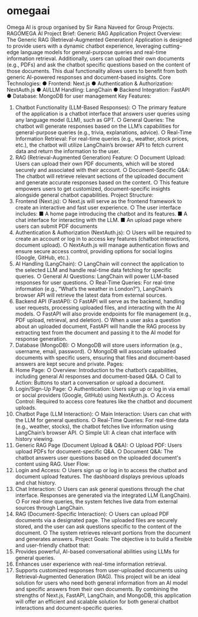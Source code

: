 # omegaai
Omega AI is group organised by Sir Rana Naveed for Group Projects.
RAGOMEGA AI
Project Brief: Generic RAG Application
Project Overview:
The Generic RAG (Retrieval-Augmented Generation) Application is designed to provide users with a
dynamic chatbot experience, leveraging cutting-edge language models for general-purpose queries and
real-time information retrieval. Additionally, users can upload their own documents (e.g., PDFs) and ask the
chatbot specific questions based on the content of those documents. This dual functionality allows users to
benefit from both generic AI-powered responses and document-based insights.
Core Technologies:
● Frontend: Next.js
● Authentication & Authorization: NextAuth.js
● AI/LLM Handling: LangChain
● Backend Integration: FastAPI
● Database: MongoDB for user management
Key Features:
1. Chatbot Functionality (LLM-Based Responses):
○ The primary feature of the application is a chatbot interface that answers user queries using any
language model (LLM), such as GPT.
○ General Queries: The chatbot will generate responses based on the LLM’s capabilities for
general-purpose queries (e.g., trivia, explanations, advice).
○ Real-Time Information Retrieval: For real-time queries (e.g., weather, stock prices, etc.), the
chatbot will utilize LangChain’s browser API to fetch current data and return the information to
the user.
2. RAG (Retrieval-Augmented Generation) Feature:
○ Document Upload: Users can upload their own PDF documents, which will be stored securely
and associated with their account.
○ Document-Specific Q&A: The chatbot will retrieve relevant sections of the uploaded document
and generate accurate responses based on the content.
○ This feature empowers users to get customized, document-specific insights alongside general
chatbot capabilities.
Project Structure:
1. Frontend (Next.js):
○ Next.js will serve as the frontend framework to create an interactive and fast user experience.
○ The user interface includes:
■ A home page introducing the chatbot and its features.
■ A chat interface for interacting with the LLM.
■ An upload page where users can submit PDF documents
2. Authentication & Authorization (NextAuth.js):
○ Users will be required to create an account or log in to access key features (chatbot
interactions, document upload).
○ NextAuth.js will manage authentication flows and ensure secure access control, providing
options for social logins (Google, GitHub, etc.).
3. AI Handling (LangChain):
○ LangChain will connect the application to the selected LLM and handle real-time data fetching
for specific queries.
○ General AI Questions: LangChain will power LLM-based responses for user questions.
○ Real-Time Queries: For real-time information (e.g., “What’s the weather in London?”),
LangChain’s browser API will retrieve the latest data from external sources.
4. Backend API (FastAPI):
○ FastAPI will serve as the backend, handling user requests, processing uploaded files, and
interacting with the AI models.
○ FastAPI will also provide endpoints for file management (e.g., PDF upload, retrieval, and
deletion).
○ When a user asks a question about an uploaded document, FastAPI will handle the RAG
process by extracting text from the document and passing it to the AI model for response
generation.
5. Database (MongoDB):
○ MongoDB will store users information (e.g., username, email, password).
○ MongoDB will associate uploaded documents with specific users, ensuring that files and
document-based answers are kept secure and private.
Pages:
1. Home Page:
○ Overview: Introduction to the chatbot’s capabilities, including general AI responses and
document-based Q&A.
○ Call to Action: Buttons to start a conversation or upload a document.
2. Login/Sign-Up Page:
○ Authentication: Users sign up or log in via email or social providers (Google, GitHub) using
NextAuth.js.
○ Access Control: Required to access core features like the chatbot and document uploads.
3. Chatbot Page (LLM Interaction):
○ Main Interaction: Users can chat with the LLM for general questions.
○ Real-Time Queries: For real-time data (e.g., weather, stocks), the chatbot fetches live
information using LangChain’s browser API.
○ Simple UI: A clean chat interface with history viewing.
4. Generic RAG Page (Document Upload & Q&A):
○ Upload PDF: Users upload PDFs for document-specific Q&A.
○ Document Q&A: The chatbot answers user questions based on the uploaded document's
content using RAG.
User Flow:
1. Login and Access:
○ Users sign up or log in to access the chatbot and document upload features. The dashboard
displays previous uploads and chat history.
2. Chat Interaction:
○ Users can ask general questions through the chat interface. Responses are generated via the
integrated LLM (LangChain).
○ For real-time queries, the system fetches live data from external sources through LangChain.
3. RAG (Document-Specific Interaction):
○ Users can upload PDF documents via a designated page. The uploaded files are securely
stored, and the user can ask questions specific to the content of the document.
○ The system retrieves relevant portions from the document and generates answers.
Project Goals:
The objective is to build a flexible and user-friendly chatbot that:
1. Provides powerful, AI-based conversational abilities using LLMs for general queries.
2. Enhances user experience with real-time information retrieval.
3. Supports customized responses from user-uploaded documents using Retrieval-Augmented
Generation (RAG).
This project will be an ideal solution for users who need both general information from an AI model and
specific answers from their own documents.
By combining the strengths of Next.js, FastAPI, LangChain, and MongoDB, this application will offer an
efficient and scalable solution for both general chatbot interactions and document-specific queries.
